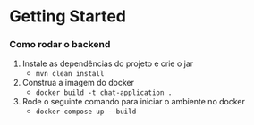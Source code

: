 # Getting Started

### Como rodar o backend
1. Instale as dependências do projeto e crie o jar
   * `mvn clean install`
2. Construa a imagem do docker
   * `docker build -t chat-application .`
3. Rode o seguinte comando para iniciar o ambiente no docker
   * `docker-compose up --build`